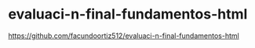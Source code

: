 # evaluaci-n-final-fundamentos-html
https://github.com/facundoortiz512/evaluaci-n-final-fundamentos-html
